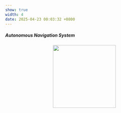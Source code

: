 ```yaml
---
show: true
width: 4
date: 2025-04-23 00:03:32 +0800
---
```

<div class="p-4">
    <h5> Autonomous Navigation System </h5>
    <div style = "text-align: center;">
        <img src="assets/images/photos/optimized-compression.gif" class = "project-gif" width = "200">
    </div>


</div>
